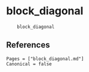 # block_diagonal

```@docs
    block_diagonal
```

## References

```@bibliography
Pages = ["block_diagonal.md"]
Canonical = false
```
